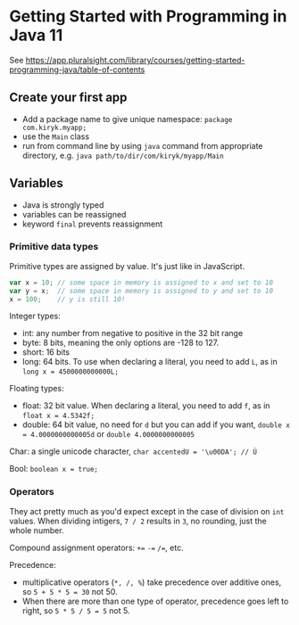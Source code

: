 # Getting Started with Programming in Java 11

See https://app.pluralsight.com/library/courses/getting-started-programming-java/table-of-contents

## Create your first app

- Add a package name to give unique namespace: `package com.kiryk.myapp;`
- use the `Main` class
- run from command line by using `java` command from appropriate directory, e.g. `java path/to/dir/com/kiryk/myapp/Main`

## Variables
- Java is strongly typed
- variables can be reassigned
- keyword `final` prevents reassignment

### Primitive data types

Primitive types are assigned by value. It's just like in JavaScript. 
```js
var x = 10; // some space in memory is assigned to x and set to 10
var y = x;  // some space in memory is assigned to y and set to 10
x = 100;    // y is still 10!
```

Integer types:
- int: any number from negative to positive in the 32 bit range
- byte: 8 bits, meaning the only options are -128 to 127.
- short: 16 bits
- long: 64 bits. To use when declaring a literal, you need to add `L`, as in `long x = 4500000000000L;`

Floating types:
- float: 32 bit value. When declaring a literal, you need to add `f`, as in `float x = 4.5342f;`
- double: 64 bit value, no need for `d` but you can add if you want, `double x = 4.0000000000005d` or `double 4.0000000000005`

Char: a single unicode character, `char accentedU = '\u00DA'; // Ú`

Bool: `boolean x = true;`

### Operators
They act pretty much as you'd expect except in the case of division on `int` values. When dividing intigers, `7 / 2` results in `3`, no rounding, just the whole number.

Compound assignment operators: `+=` `-=` `/=`, etc. 

Precedence: 

- multiplicative operators (`*, /, %`) take precedence over additive ones, so `5 + 5 * 5 = 30` not 50.
- When there are more than one type of operator, precedence goes left to right, so `5 * 5 / 5 = 5` not 5.
